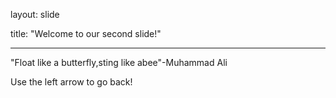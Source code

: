 
layout: slide

title: "Welcome to our second slide!"

---

"Float like a butterfly,sting like abee"-Muhammad Ali

Use the left arrow to go back!
